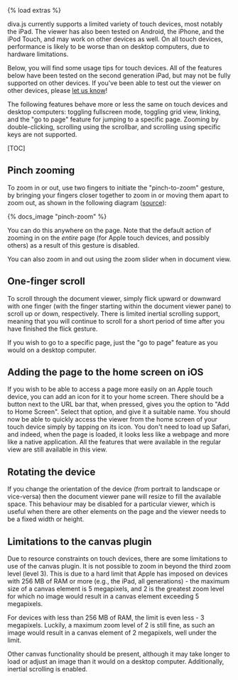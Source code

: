 {% load extras %}

diva.js currently supports a limited variety of touch devices, most notably
the iPad. The viewer has also been tested on Android, the iPhone, and the iPod
Touch, and may work on other devices as well. On all touch devices, performance
is likely to be worse than on desktop computers, due to hardware limitations.

Below, you will find some usage tips for touch devices. All of the features
below have been tested on the second generation iPad, but may not be fully
supported on other devices. If you've been able to test out the viewer on
other devices, please [let us know](mailto:andrew.hankinson@mail.mcgill.ca)!

The following features behave more or less the same on touch devices and
desktop computers: toggling fullscreen mode, toggling grid view, linking,
and the "go to page" feature for jumping to a specific page. Zooming by
double-clicking, scrolling using the scrollbar, and scrolling using specific
keys are not supported.

[TOC]

Pinch zooming
-------------

To zoom in or out, use two fingers to initiate the "pinch-to-zoom" gesture,
by bringing your fingers closer together to zoom in or moving them apart to
zoom out, as shown in the following diagram ([source](http://commons.wikimedia.org/wiki/File:Pinch_zoom.png)):

{% docs_image "pinch-zoom" %}

You can do this anywhere on the page. Note that the default action
of zooming in on the _entire_ page (for Apple touch devices, and possibly
others) as a result of this gesture is disabled.

You can also zoom in and out using the zoom slider when in document view.

One-finger scroll
-----------------

To scroll through the document viewer, simply flick upward or downward with
one finger (with the finger starting within the document viewer pane) to
scroll up or down, respectively. There is limited inertial scrolling support,
meaning that you will continue to scroll for a short period of time after
you have finished the flick gesture.

If you wish to go to a specific page, just the "go to page" feature as you
would on a desktop computer.

Adding the page to the home screen on iOS
-----------------------------------------

If you wish to be able to access a page more easily on an Apple touch device,
you can add an icon for it to your home screen. There should be a button next
to the URL bar that, when pressed, gives you the option to "Add to Home
Screen". Select that option, and give it a suitable name. You should now be
able to quickly access the viewer from the home screen of your touch device
simply by tapping on its icon. You don't need to load up Safari, and indeed,
when the page is loaded, it looks less like a webpage and more like a native
application. All the features that were available in the regular view are
still available in this view.

Rotating the device
-------------------

If you change the orientation of the device (from portrait to landscape or
vice-versa) then the document viewer pane will resize to fill the available
space. This behaviour may be disabled for a particular viewer, which is useful
when there are other elements on the page and the viewer needs to be a fixed
width or height.

Limitations to the canvas plugin
--------------------------------

Due to resource constraints on touch devices, there are some limitations to
use of the canvas plugin. It is not possible to zoom in beyond the third
zoom level (level 3). This is due to a hard limit that Apple has imposed
on devices with 256 MB of RAM or more (e.g., the iPad, all generations) - the
maximum size of a canvas element is 5 megapixels, and 2 is the greatest zoom
level for which no image would result in a canvas element exceeding 5
megapixels. 

For devices with less than 256 MB of RAM, the limit is even less - 3
megapixels. Luckily, a maximum zoom level of 2 is still fine, as such an image
would result in a canvas element of 2 megapixels, well under the limit.

Other canvas functionality should be present, although it may take longer
to load or adjust an image than it would on a desktop computer. Additionally,
inertial scrolling is enabled.
